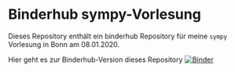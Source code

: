 # Binderhub sympy-Vorlesung

Dieses Repository enthält ein binderhub Repository für meine `sympy` Vorlesung in Bonn am 08.01.2020.

Hier geht es zur Binderhub-Version dieses Repository [![Binder](https://binderhub.astro.uni-bonn.de/badge_logo.svg)](https://binderhub.astro.uni-bonn.de/v2/gh/terben/sympy-Vorlesung_08_01_2020/master)

